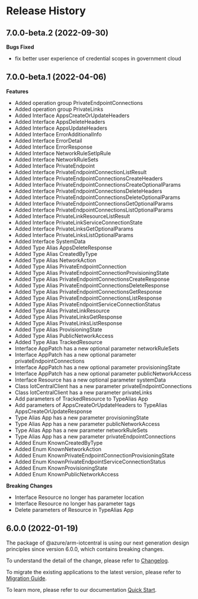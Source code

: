 # Release History

## 7.0.0-beta.2 (2022-09-30)

**Bugs Fixed**

 -  fix better user experience of credential scopes in government cloud

## 7.0.0-beta.1 (2022-04-06)
    
**Features**

  - Added operation group PrivateEndpointConnections
  - Added operation group PrivateLinks
  - Added Interface AppsCreateOrUpdateHeaders
  - Added Interface AppsDeleteHeaders
  - Added Interface AppsUpdateHeaders
  - Added Interface ErrorAdditionalInfo
  - Added Interface ErrorDetail
  - Added Interface ErrorResponse
  - Added Interface NetworkRuleSetIpRule
  - Added Interface NetworkRuleSets
  - Added Interface PrivateEndpoint
  - Added Interface PrivateEndpointConnectionListResult
  - Added Interface PrivateEndpointConnectionsCreateHeaders
  - Added Interface PrivateEndpointConnectionsCreateOptionalParams
  - Added Interface PrivateEndpointConnectionsDeleteHeaders
  - Added Interface PrivateEndpointConnectionsDeleteOptionalParams
  - Added Interface PrivateEndpointConnectionsGetOptionalParams
  - Added Interface PrivateEndpointConnectionsListOptionalParams
  - Added Interface PrivateLinkResourceListResult
  - Added Interface PrivateLinkServiceConnectionState
  - Added Interface PrivateLinksGetOptionalParams
  - Added Interface PrivateLinksListOptionalParams
  - Added Interface SystemData
  - Added Type Alias AppsDeleteResponse
  - Added Type Alias CreatedByType
  - Added Type Alias NetworkAction
  - Added Type Alias PrivateEndpointConnection
  - Added Type Alias PrivateEndpointConnectionProvisioningState
  - Added Type Alias PrivateEndpointConnectionsCreateResponse
  - Added Type Alias PrivateEndpointConnectionsDeleteResponse
  - Added Type Alias PrivateEndpointConnectionsGetResponse
  - Added Type Alias PrivateEndpointConnectionsListResponse
  - Added Type Alias PrivateEndpointServiceConnectionStatus
  - Added Type Alias PrivateLinkResource
  - Added Type Alias PrivateLinksGetResponse
  - Added Type Alias PrivateLinksListResponse
  - Added Type Alias ProvisioningState
  - Added Type Alias PublicNetworkAccess
  - Added Type Alias TrackedResource
  - Interface AppPatch has a new optional parameter networkRuleSets
  - Interface AppPatch has a new optional parameter privateEndpointConnections
  - Interface AppPatch has a new optional parameter provisioningState
  - Interface AppPatch has a new optional parameter publicNetworkAccess
  - Interface Resource has a new optional parameter systemData
  - Class IotCentralClient has a new parameter privateEndpointConnections
  - Class IotCentralClient has a new parameter privateLinks
  - Add parameters of TrackedResource to TypeAlias App
  - Add parameters of AppsCreateOrUpdateHeaders to TypeAlias AppsCreateOrUpdateResponse
  - Type Alias App has a new parameter provisioningState
  - Type Alias App has a new parameter publicNetworkAccess
  - Type Alias App has a new parameter networkRuleSets
  - Type Alias App has a new parameter privateEndpointConnections
  - Added Enum KnownCreatedByType
  - Added Enum KnownNetworkAction
  - Added Enum KnownPrivateEndpointConnectionProvisioningState
  - Added Enum KnownPrivateEndpointServiceConnectionStatus
  - Added Enum KnownProvisioningState
  - Added Enum KnownPublicNetworkAccess

**Breaking Changes**

  - Interface Resource no longer has parameter location
  - Interface Resource no longer has parameter tags
  - Delete parameters of Resource in TypeAlias App
    
    
## 6.0.0 (2022-01-19)

The package of @azure/arm-iotcentral is using our next generation design principles since version 6.0.0, which contains breaking changes.

To understand the detail of the change, please refer to [Changelog](https://aka.ms/js-track2-changelog).

To migrate the existing applications to the latest version, please refer to [Migration Guide](https://aka.ms/js-track2-migration-guide).

To learn more, please refer to our documentation [Quick Start](https://aka.ms/js-track2-quickstart).
